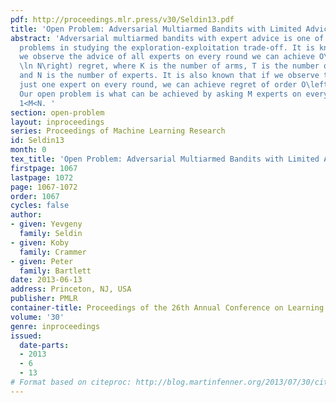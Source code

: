 ```yaml
---
pdf: http://proceedings.mlr.press/v30/Seldin13.pdf
title: 'Open Problem: Adversarial Multiarmed Bandits with Limited Advice '
abstract: 'Adversarial multiarmed bandits with expert advice is one of the fundamental
  problems in studying the exploration-exploitation trade-off. It is known that if
  we observe the advice of all experts on every round we can achieve O\left(\sqrtKT
  \ln N\right) regret, where K is the number of arms, T is the number of game rounds,
  and N is the number of experts. It is also known that if we observe the advice of
  just one expert on every round, we can achieve regret of order O\left(\sqrtNT\right).
  Our open problem is what can be achieved by asking M experts on every round, where
  1<M<N. '
section: open-problem
layout: inproceedings
series: Proceedings of Machine Learning Research
id: Seldin13
month: 0
tex_title: 'Open Problem: Adversarial Multiarmed Bandits with Limited Advice '
firstpage: 1067
lastpage: 1072
page: 1067-1072
order: 1067
cycles: false
author:
- given: Yevgeny
  family: Seldin
- given: Koby
  family: Crammer
- given: Peter
  family: Bartlett
date: 2013-06-13
address: Princeton, NJ, USA
publisher: PMLR
container-title: Proceedings of the 26th Annual Conference on Learning Theory
volume: '30'
genre: inproceedings
issued:
  date-parts:
  - 2013
  - 6
  - 13
# Format based on citeproc: http://blog.martinfenner.org/2013/07/30/citeproc-yaml-for-bibliographies/
---
```

